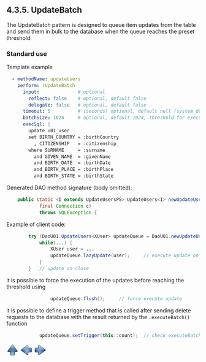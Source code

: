 ## 4.3.5. UpdateBatch

The UpdateBatch pattern is designed to queue item updates from the table and send them in bulk to the database when the queue reaches the preset threshold.

### Standard use

Template example

~~~yaml
  - methodName: updateUsers
    perform: !UpdateBatch
      input:              # optional
        reflect: false    # optional, default false
        delegate: false   # optional, default false
      timeout: 5          # (seconds) optional, default null (system default)
      batchSize: 1024     # optional, default 1024, threshold for execute
      execSql: |
        update u01_user
        set BIRTH_COUNTRY = :birthCountry
          , CITIZENSHIP   = :citizenship
        where SURNAME     = :surname
          and GIVEN_NAME  = :givenName
          and BIRTH_DATE  = :birthDate
          and BIRTH_PLACE = :birthPlace
          and BIRTH_STATE = :birthState
~~~

Generated DAO method signature (body omitted):

~~~java
    public static <I extends UpdateUsersPS> UpdateUsers<I> newUpdateUsers(
            final Connection c)
            throws SQLException {
~~~

Example of client code:

~~~java
        try (DaoU01.UpdateUsers<XUser> updateQueue = DaoU01.newUpdateUsers(c)) {
            while(...) {
                XUser user = ...
                updateQueue.lazyUpdate(user);     // execute update on threshold
            }
        }   // update on close
~~~

it is possible to force the execution of the updates before reaching the threshold using

~~~java
                updateQueue.flush();     // force execute update
~~~

it is possible to define a trigger method that is called after sending delete requests to the database with the result returned by the `.executeBatch()` function

~~~java
            updateQueue.setTrigger(this::count);  // check executeBatch() result
~~~

[![Up](go-up.png)](ConfigYaml.md) [![Next](go-previous.png)](insertBatch.md) [![Next](go-next.png)](deleteBatch.md)